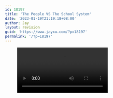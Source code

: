 ```yaml
---
id: 18197
title: 'The People VS The School System'
date: '2023-01-19T21:19:18+08:00'
author: Jay
layout: revision
guid: 'https://www.jayxu.com/?p=18197'
permalink: '/?p=18197'
---
```


<!-- wp:video {"id":15921,"preload":"auto"} -->
<figure class="wp-block-video"><video controls preload="auto" src="https://www.jayxu.com/log/wp-content/uploads/2016/10/WeChatSight2045.mp4" playsinline></video></figure>
<!-- /wp:video -->